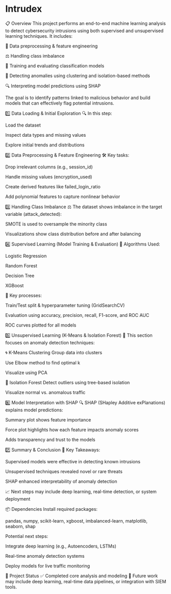 # Intrudex
📋 Overview
This project performs an end-to-end machine learning analysis to detect cybersecurity intrusions using both supervised and unsupervised learning techniques. It includes:

🧹 Data preprocessing & feature engineering

⚖️ Handling class imbalance

🧠 Training and evaluating classification models

🚨 Detecting anomalies using clustering and isolation-based methods

🔍 Interpreting model predictions using SHAP

The goal is to identify patterns linked to malicious behavior and build models that can effectively flag potential intrusions.

1️⃣ Data Loading & Initial Exploration
🔍 In this step:

Load the dataset

Inspect data types and missing values

Explore initial trends and distributions

2️⃣ Data Preprocessing & Feature Engineering
🛠️ Key tasks:

Drop irrelevant columns (e.g., session_id)

Handle missing values (encryption_used)

Create derived features like failed_login_ratio

Add polynomial features to capture nonlinear behavior

3️⃣ Handling Class Imbalance
⚖️ The dataset shows imbalance in the target variable (attack_detected):

SMOTE is used to oversample the minority class

Visualizations show class distribution before and after balancing

4️⃣ Supervised Learning (Model Training & Evaluation)
🧠 Algorithms Used:

Logistic Regression

Random Forest

Decision Tree

XGBoost

🔧 Key processes:

Train/Test split & hyperparameter tuning (GridSearchCV)

Evaluation using accuracy, precision, recall, F1-score, and ROC AUC

ROC curves plotted for all models

5️⃣ Unsupervised Learning (K-Means & Isolation Forest)
🚫 This section focuses on anomaly detection techniques:

🌀 K-Means Clustering
Group data into clusters

Use Elbow method to find optimal k

Visualize using PCA

🌲 Isolation Forest
Detect outliers using tree-based isolation

Visualize normal vs. anomalous traffic

6️⃣ Model Interpretation with SHAP
🔍 SHAP (SHapley Additive exPlanations) explains model predictions:

Summary plot shows feature importance

Force plot highlights how each feature impacts anomaly scores

Adds transparency and trust to the models

7️⃣ Summary & Conclusion
📌 Key Takeaways:

Supervised models were effective in detecting known intrusions

Unsupervised techniques revealed novel or rare threats

SHAP enhanced interpretability of anomaly detection

📈 Next steps may include deep learning, real-time detection, or system deployment

 

📦 Dependencies
Install required packages:

 
pandas, numpy, scikit-learn, xgboost, imbalanced-learn, matplotlib, seaborn, shap

Potential next steps:

Integrate deep learning (e.g., Autoencoders, LSTMs)

Real-time anomaly detection systems

Deploy models for live traffic monitoring

📂 Project Status
✅ Completed core analysis and modeling
🚧 Future work may include deep learning, real-time data pipelines, or integration with SIEM tools.

 
